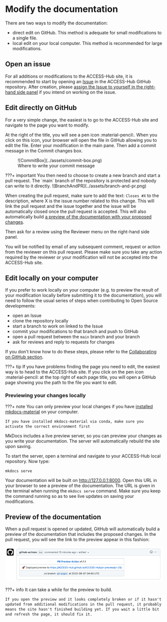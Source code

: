 # Modify the documentation

There are two ways to modify the documentation:

 - direct edit on GitHub. This method is adequate for small modifications to a single file.
 - local edit on your local computer. This method is recommended for large modifications.

## Open an issue

For all additions or modifications to the ACCESS-Hub site, it is recommended to start by opening an [Issue](https://github.com/ACCESS-Hub/ACCESS-Hub/issues) in the ACCESS-Hub GitHub repository. After creation, please [assign the Issue to yourself in the right-hand side panel](https://docs.github.com/en/issues/tracking-your-work-with-issues/assigning-issues-and-pull-requests-to-other-github-users) if you intend on working on the issue.

## Edit directly on GitHub

For a very simple change, the easiest is to go to the ACCESS-Hub site and navigate to the page you want to modify.

At the right of the title, you will see a pen icon :material-pencil:. When you click on this icon, your browser will open the file in GitHub allowing you to edit the file. Enter your modification in the main pane. Then add a commit message in the Commit changes box.
<figure markdown>
  ![CommitBox](../assets/commit-box.png)
  <figcaption>Where to write your commit message</figcaption>
</figure>
???+ important
    You then need to choose to create a new branch and start a pull request. The `main` branch of the repository is protected and nobody can write to it directly.
    ![BranchAndPR](../assets/branch-and-pr.png)

When creating the pull request, make sure to add the text: `Closes #X` to the description, where X is the issue number related to this change. This will link the pull request and the issue together and the issue will be automatically closed once the pull request is accepted. This will also automatically build [a preview of the documentation with your proposed changes](#preview-of-the-documentation).

Then ask for a review using the Reviewer menu on the right-hand side panel.

You will be notified by email of any subsequent comment, request or action from the reviewer on this pull request. Please make sure you take any action required by the reviewer or your modification will not be accepted into the ACCESS-Hub site. 

## Edit locally on your computer

If you prefer to work locally on your computer (e.g. to preview the result of your modification locally before submitting it to the documentation), you will need to follow the usual series of steps when contributing to Open Source developments:

 - open an Issue
 - clone the repository locally 
 - start a branch to work on linked to the Issue
 - commit your modifications to that branch and push to GitHub
 - open a pull request between the `main` branch and your branch
 - ask for reviews and reply to requests for changes

If you don't know how to do these steps, please refer to the [Collaborating on GitHub section](submit_changes_to_github.md).

???+ tip
    If you have problems finding the page you need to edit, the easiest way is to head to the ACCESS-Hub site. If you click on the pen icon :material-pencil: at the top right of each page title, you will open a GitHub page showing you the path to the file you want to edit. 

### Previewing your changes locally

???+ note
    You can only preview your local changes if you have [installed mkdocs-material](contribution_setup.md/#install-material-for-mkdocs-not-required) on your computer.
    
    If you have installed mkdocs-material via conda, make sure you activate the correct environment first

MkDocs includes a live preview server, so you can preview your changes as you write your documentation. The server will automatically rebuild the site upon saving.

To start the server, open a terminal and navigate to your ACCESS-Hub local repository. Now type:
```
mkdocs serve
```
Your documentation will be built on  http://127.0.0.1:8000. Open this URL in your browser to see a preview of the documentation. The URL is given in the terminal when running the `mkdocs serve` command. Make sure you keep the command running so as to see live updates on saving your modifications.


## Preview of the documentation

When a pull request is opened or updated, GitHub will automatically build a preview of the documentation that includes the proposed changes. In the pull request, you will see the link to the preview appear in this fashion:

![PRpreview](../assets/site-preview-PR.png)

???+ info
    It can take a while for the preview to build.

    If you open the preview and it looks completely broken or if it hasn't updated from additional modifications in the pull request, it probably means the site hasn't finished building yet. If you wait a little bit and refresh the page, it should fix it.
